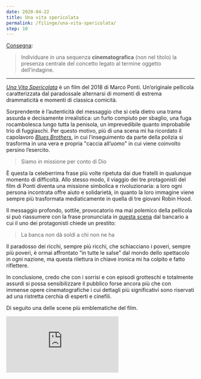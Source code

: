 ```yaml
---
date: 2020-04-22
title: Una vita spericolata
permalink: /filinge/una-vita-spericolata/
step: 10
---
```

[Consegna](https://filinge.blogspot.com/2020/04/step-10-nel-cinema.html):

> Individuare in una sequenza **cinematografica** (non nel titolo) la presenza centrale del concetto legato al termine oggetto dell’indagine.

---

<cite>[Una Vita Spericolata](https://www.imdb.com/title/tt6917272/ '“Una Vita Spericolata„ su IMDb')</cite> è un film del 2018 di Marco Ponti. Un’originale pellicola caratterizzata dal paradossale alternarsi di momenti di estrema drammaticità e momenti di classica comicità.

Sorprendente è l’autenticità del messaggio che si cela dietro una trama assurda e decisamente irrealistica: un furto compiuto per sbaglio, una fuga rocambolesca lungo tutta la penisola, un imprevedibile quanto improbabile trio di fuggiaschi. Per questo motivo, più di una scena mi ha ricordato il capolavoro [*Blues Brothers*](https://www.imdb.com/title/tt0080455/), in cui l’inseguimento da parte della polizia si trasforma in una vera e propria "caccia all’uomo" in cui viene coinvolto persino l’esercito.

> Siamo in missione per conto di Dio

È questa la celeberrima frase più volte ripetuta dai due fratelli in qualunque momento di difficoltà. Allo stesso modo, il viaggio dei tre protagonisti del film di Ponti diventa una missione simbolica e rivoluzionaria: a loro ogni persona incontrata offre aiuto e solidarietà, in quanto la loro immagine viene sempre più trasformata mediaticamente in quella di tre giovani Robin Hood.

Il messaggio profondo, sottile, provocatorio ma mai polemico della pellicola si può riassumere con la frase pronunciata in [questa scena](https://youtu.be/u_1qt0riSkQ) dal bancario a cui il uno dei protagonisti chiede un prestito:

> La banca non dà soldi a chi non ne ha

Il paradosso dei ricchi, sempre più ricchi, che schiacciano i poveri, sempre più poveri, è ormai affrontato “in tutte le salse” dal mondo dello spettacolo in ogni nazione, ma questa rilettura in chiave ironica mi ha colpito e fatto riflettere.

In conclusione, credo che con i sorrisi e con episodi grotteschi e totalmente assurdi si possa sensibilizzare il pubblico forse ancora più che con immense opere cinematografiche i cui dettagli più significativi sono riservati ad una ristretta cerchia di esperti e cinefili.

Di seguito una delle scene più emblematiche del film.

<div class='embed-container'><iframe src='https://www.youtube-nocookie.com/embed/oa0bYZWOM1Q' frameborder='0' allow='accelerometer; autoplay; encrypted-media; gyroscope; picture-in-picture' allowfullscreen></iframe></div>
